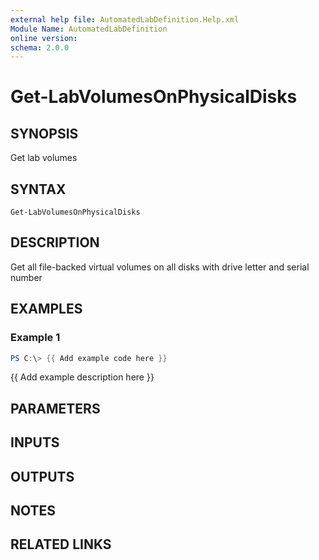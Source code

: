 ```yaml
---
external help file: AutomatedLabDefinition.Help.xml
Module Name: AutomatedLabDefinition
online version:
schema: 2.0.0
---
```


# Get-LabVolumesOnPhysicalDisks

## SYNOPSIS
Get lab volumes

## SYNTAX

```
Get-LabVolumesOnPhysicalDisks
```

## DESCRIPTION
Get all file-backed virtual volumes on all disks with drive letter and serial number

## EXAMPLES

### Example 1
```powershell
PS C:\> {{ Add example code here }}
```

{{ Add example description here }}

## PARAMETERS

## INPUTS

## OUTPUTS

## NOTES

## RELATED LINKS
